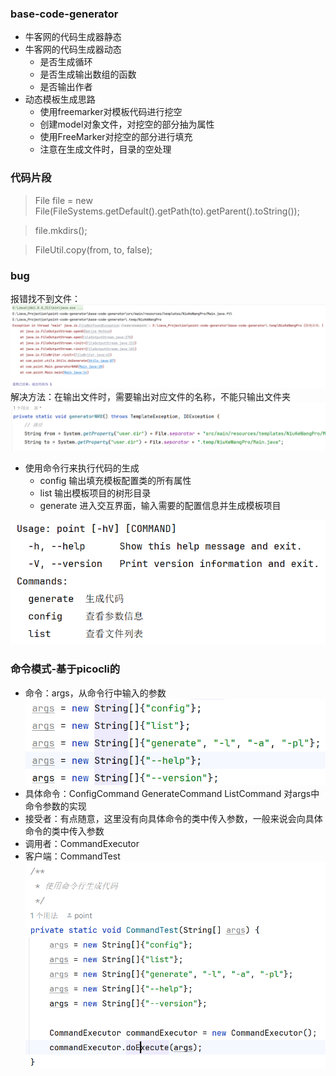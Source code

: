 ### base-code-generator

- 牛客网的代码生成器静态
- 牛客网的代码生成器动态
  - 是否生成循环
  - 是否生成输出数组的函数
  - 是否输出作者
- 动态模板生成思路
  - 使用freemarker对模板代码进行挖空
  - 创建model对象文件，对挖空的部分抽为属性
  - 使用FreeMarker对挖空的部分进行填充
  - 注意在生成文件时，目录的空处理



### 代码片段

> File file = new File(FileSystems.getDefault().getPath(to).getParent().toString());

> file.mkdirs();

> FileUtil.copy(from, to, false);


### bug
报错找不到文件：
![img.png](img.png)
解决方法：在输出文件时，需要输出对应文件的名称，不能只输出文件夹
![img_1.png](img_1.png)

- 使用命令行来执行代码的生成
  - config 输出填充模板配置类的所有属性
  - list 输出模板项目的树形目录
  - generate 进入交互界面，输入需要的配置信息并生成模板项目

![img_2.png](img_2.png)

### 命令模式-基于picocli的
- 命令：args，从命令行中输入的参数
![img_3.png](img_3.png)
- 具体命令：ConfigCommand  GenerateCommand  ListCommand 对args中命令参数的实现
- 接受者：有点随意，这里没有向具体命令的类中传入参数，一般来说会向具体命令的类中传入参数
- 调用者：CommandExecutor
- 客户端：CommandTest
![img_4.png](img_4.png)

